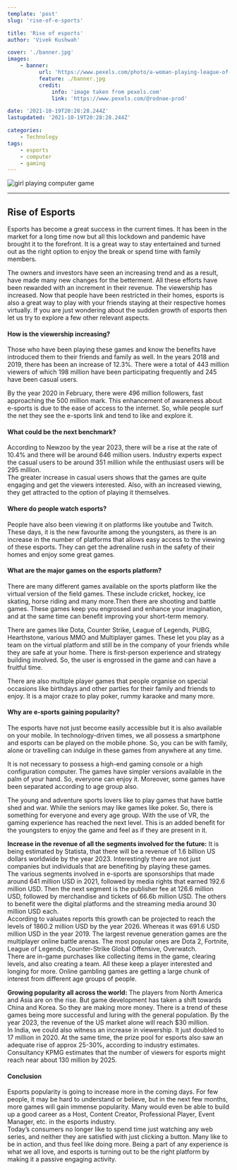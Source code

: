 ```yaml
---
template: 'post'
slug: 'rise-of-e-sports'

title: 'Rise of esports'
author: 'Vivek Kushwah'

cover: './banner.jpg'
images:
    - banner:
          url: 'https://www.pexels.com/photo/a-woman-playing-league-of-legends-7915357/'
          feature: ./banner.jpg
          credit:
              info: 'image taken from pexels.com'
              link: 'https://www.pexels.com/@rodnae-prod'

date: '2021-10-19T20:28:28.244Z'
lastupdated: '2021-10-19T20:28:28.244Z'

categories:
    - Technology
tags:
    - esports
    - computer
    - gaming
---
```


![girl playing computer game](./banner.jpg)

---

## Rise of Esports

Esports has become a great success in the current times. It has been in the market for a long time now but all this lockdown and pandemic have brought it to the forefront. It is a great way to stay entertained and turned out as the right option to enjoy the break or spend time with family members. <br/>

The owners and investors have seen an increasing trend and as a result, have made many new changes for the betterment. All these efforts have been rewarded with an increment in their revenue. The viewership has increased. Now that people have been restricted in their homes, esports is also a great way to play with your friends staying at their respective homes virtually. If you are just wondering about the sudden growth of esports then let us try to explore a few other relevant aspects.<br/>

#### How is the viewership increasing?

Those who have been playing these games and know the benefits have introduced them to their friends and family as well. In the years 2018 and 2019, there has been an increase of 12.3%. There were a total of 443 million viewers of which 198 million have been participating frequently and 245 have been casual users. <br/>

By the year 2020 in February, there were 496 million followers, fast approaching the 500 million mark. This enhancement of awareness about e-sports is due to the ease of access to the internet. So, while people surf the net they see the e-sports link and tend to like and explore it.<br/>

#### What could be the next benchmark?

According to Newzoo by the year 2023, there will be a rise at the rate of 10.4% and there will be around 646 million users. Industry experts expect the casual users to be around 351 million while the enthusiast users will be 295 million. <br/>
The greater increase in casual users shows that the games are quite engaging and get the viewers interested. Also, with an increased viewing, they get attracted to the option of playing it themselves. <br/>

#### Where do people watch esports?

People have also been viewing it on platforms like youtube and Twitch. These days, it is the new favourite among the youngsters, as there is an increase in the number of platforms that allows easy access to the viewing of these esports. They can get the adrenaline rush in the safety of their homes and enjoy some great games.

#### What are the major games on the esports platform?

There are many different games available on the sports platform like the virtual version of the field games. These include cricket, hockey, ice skating, horse riding and many more.Then there are shooting and battle games. These games keep you engrossed and enhance your imagination, and at the same time can benefit improving your short-term memory. <br/>

There are games like Dota, Counter Strike, League of Legends, PUBG, Hearthstone, various MMO and Multiplayer games. These let you play as a team on the virtual platform and still be in the company of your friends while they are safe at your home. There is first-person experience and strategy building involved. So, the user is engrossed in the game and can have a fruitful time.<br/>

There are also multiple player games that people organise on special occasions like birthdays and other parties for their family and friends to enjoy. It is a major craze to play poker, rummy karaoke and many more.

#### Why are e-sports gaining popularity?

The esports have not just become easily accessible but it is also available on your mobile. In technology-driven times, we all possess a smartphone and esports can be played on the mobile phone. So, you can be with family, alone or travelling can indulge in these games from anywhere at any time.

It is not necessary to possess a high-end gaming console or a high configuration computer. The games have simpler versions available in the palm of your hand. So, everyone can enjoy it. Moreover, some games have been separated according to age group also. <br/>

The young and adventure sports lovers like to play games that have battle shed and war. While the seniors may like games like poker. So, there is something for everyone and every age group. With the use of VR, the gaming experience has reached the next level. This is an added benefit for the youngsters to enjoy the game and feel as if they are present in it. <br/>

**Increase in the revenue of all the segments involved for the future:**
It is being estimated by Statista, that there will be a revenue of 1.6 billion US dollars worldwide by the year 2023. Interestingly there are not just companies but individuals that are benefiting by playing these games. <br/>
The various segments involved in e-sports are sponsorships that made around 641 million USD in 2021, followed by media rights that earned 192.6 million USD. Then the next segment is the publisher fee at 126.6 million USD, followed by merchandise and tickets of 66.6b million USD. The others to benefit were the digital platforms and the streaming media around 30 million USD each. <br/>
According to valuates reports this growth can be projected to reach the levels of 1860.2 million USD by the year 2026. Whereas it was 691.6 USD million USD in the year 2019. The largest revenue generation games are the multiplayer online battle arenas. The most popular ones are Dota 2, Fortnite, League of Legends, Counter-Strike Global Offensive, Overwatch. <br/>
There are in-game purchases like collecting items in the game, clearing levels, and also creating a team. All these keep a player interested and longing for more. Online gambling games are getting a large chunk of interest from different age groups of people.<br/>

**Growing popularity all across the world:**
The players from North America and Asia are on the rise. But game development has taken a shift towards China and Korea. So they are making more money. There is a trend of these games being more successful and luring with the general population. By the year 2023, the revenue of the US market alone will reach \$30 million. <br/>
In India, we could also witness an increase in viewership. It just doubled to 17 million in 2020. At the same time, the prize pool for esports also saw an adequate rise of approx 25-30%, according to industry estimates. Consultancy KPMG estimates that the number of viewers for esports might reach near about 130 million by 2025. <br/>

#### Conclusion

Esports popularity is going to increase more in the coming days. For few people, it may be hard to understand or believe, but in the next few months, more games will gain immense popularity. Many would even be able to build up a good career as a Host, Content Creator, Professional Player, Event Manager, etc. in the esports industry.<br/>
Today’s consumers no longer like to spend time just watching any web series, and neither they are satisfied with just clicking a button. Many like to be in action, and thus feel like doing more. Being a part of any experience is what we all love, and esports is turning out to be the right platform by making it a passive engaging activity.
